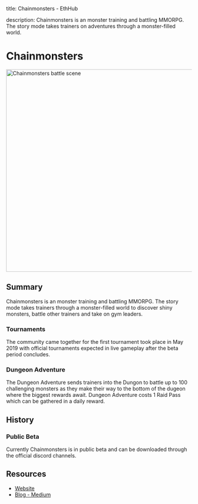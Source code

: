 title: Chainmonsters - EthHub

description: Chainmonsters is an monster training and battling MMORPG. The story mode takes trainers on adventures through a monster-filled world. 

# Chainmonsters

<img src="https://blockchaingamer.net/wp-content/uploads/2018/04/pvp_preview-758x502.png" alt="Chainmonsters battle scene" width="550" />

## Summary

Chainmonsters is an monster training and battling MMORPG. The story mode takes trainers through a monster-filled world to discover shiny monsters, battle other trainers and take on gym leaders. 

### Tournaments

The community came together for the first tournament took place in May 2019 with official tournaments expected in live gameplay after the beta period concludes.

### Dungeon Adventure

The Dungeon Adventure sends trainers into the Dungon to battle up to 100 challenging monsters as they make their way to the bottom of the dugeon where the biggest rewards await. Dungeon Adventure costs 1 Raid Pass which can be gathered in a daily reward.

## History

### Public Beta

Currently Chainmonsters is in public beta and can be downloaded through the official discord channels.

## Resources

 * [Website](https://chainmonsters.io/)
 * [Blog - Medium](https://medium.com/@chainmonsters/)

